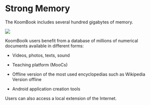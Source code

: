 # Strong Memory



The KoomBook includes several hundred gigabytes of memory.



![](../memoire.png)



KoomBoolk users benefit from a database of millions of numerical documents available in different forms:

- Videos, photos, texts, sound

- Teaching platform (MooCs)

- Offline version of the most used encyclopedias such as Wikipedia Version offline

- Android application creation tools



Users can also access a local extension of the Internet.
